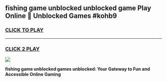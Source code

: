 
## fishing game unblocked unblocked game Play Online 👋 Unblocked Games #kohb9
<h3>
<a href="https://premium.freeplayer.one?title=fishing_game_unblocked&ref=21F">CLICK TO PLAY</a></h3>
<hr>

<h3>
<a href="https://premium.freeplayer.one?title=fishing_game_unblocked&ref=21F">CLICK 2 PLAY</a>
  
</h3>

<a href="https://premium.freeplayer.one?title=fishing_game_unblocked&ref=21F/"><img src="https://clearcache.store/games.png"></a>


**fishing game unblocked games unblocked: Your Gateway to Fun and Accessible Online Gaming**
